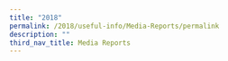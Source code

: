```yaml
---
title: "2018"
permalink: /2018/useful-info/Media-Reports/permalink
description: ""
third_nav_title: Media Reports
---
```

